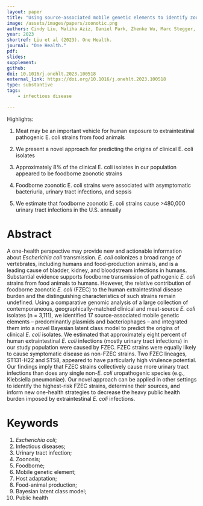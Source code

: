 ```yaml
---
layout: paper
title: "Using source-associated mobile genetic elements to identify zoonotic extraintestinal E. coli infections"
image: /assets/images/papers/zoonotic.png
authors: Cindy Liu, Maliha Aziz, Daniel Park, Zhenke Wu, Marc Stegger, Mengbing Li, Yashan Wang, Kara Schmidlin, Timothy Johnson, Benjamin Koch, Bruce Hungate, Lora Nordstrom, Lori Gauld, Brett Weaver, Diana Rolland, Sally Statham, Brantley Hall, Sanjeev Sariya, Gregg Davis, Paul Keim, James Johnson, Lance Price
year: 2023
shortref: Liu et al (2023). One Health.
journal: "One Health."
pdf: 
slides: 
supplement:
github: 
doi: 10.1016/j.onehlt.2023.100518
external_link: https://doi.org/10.1016/j.onehlt.2023.100518
type: substantive
tags:
    - infectious disease
 
---
```


Highlights:

1. Meat may be an important vehicle for human exposure to extraintestinal pathogenic E. coli strains from food animals

2. We present a novel approach for predicting the origins of clinical E. coli isolates

3. Approximately 8% of the clinical E. coli isolates in our population appeared to be foodborne zoonotic strains

4. Foodborne zoonotic E. coli strains were associated with asymptomatic bacteriuria, urinary tract infections, and sepsis

5. We estimate that foodborne zoonotic E. coli strains cause >480,000 urinary tract infections in the U.S. annually



# Abstract

A one-health perspective may provide new and actionable information about *Escherichia coli* transmission. 
*E. coli* colonizes a broad range of vertebrates, including humans and food-production animals, and is a leading cause of bladder, kidney, and bloodstream infections in humans. Substantial evidence supports foodborne transmission of pathogenic *E. coli* strains from food animals to humans. However, the relative contribution of foodborne zoonotic *E. coli* (FZEC) to the human extraintestinal disease burden and the distinguishing characteristics of such strains remain undefined. Using a comparative genomic analysis of a large collection of contemporaneous, geographically-matched clinical and meat-source *E. coli* isolates (n = 3,111), we identified 17 source-associated mobile genetic elements – predominantly plasmids and bacteriophages – and integrated them into a novel Bayesian latent class model to predict the origins of clinical *E. coli* isolates. We estimated that approximately eight percent of human extraintestinal *E. coli* infections (mostly urinary tract infections) in our study population were caused by FZEC. FZEC strains were equally likely to cause symptomatic disease as non-FZEC strains. Two FZEC lineages, ST131-H22 and ST58, appeared to have particularly high virulence potential. Our findings imply that FZEC strains collectively cause more urinary tract infections than does any single non-*E. coli* uropathogenic species (e.g., Klebsiella pneumoniae). Our novel approach can be applied in other settings to identify the highest-risk FZEC strains, determine their sources, and inform new one-health strategies to decrease the heavy public health burden imposed by extraintestinal *E. coli* infections. 


# Keywords

1.	*Escherichia coli*; 
2.	Infectious diseases; 
3.	Urinary tract infection; 
4.	Zoonosis; 
5.	Foodborne; 
6.	Mobile genetic element; 
7.	Host adaptation;
8.	Food-animal production; 
9.	Bayesian latent class model; 
10.	Public health
